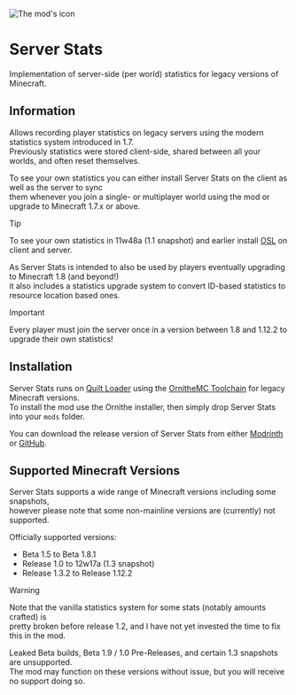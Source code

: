 ![The mod's icon](https://files.lostluma.net/ZyjaRV.png)

# Server Stats

Implementation of server-side (per world) statistics for legacy versions of Minecraft.

## Information

Allows recording player statistics on legacy servers using the modern statistics system introduced in 1.7.  
Previously statistics were stored client-side, shared between all your worlds, and often reset themselves.

To see your own statistics you can either install Server Stats on the client as well as the server to sync  
them whenever you join a single- or multiplayer world using the mod or upgrade to Minecraft 1.7.x or above.

> [!TIP]  
> To see your own statistics in 11w48a (1.1 snapshot) and earlier install [OSL](https://modrinth.com/mod/osl) on client and server.

As Server Stats is intended to also be used by players eventually upgrading to Minecraft 1.8 (and beyond!)  
it also includes a statistics upgrade system to convert ID-based statistics to resource location based ones.  

> [!IMPORTANT]  
> Every player must join the server once in a version between 1.8 and 1.12.2 to upgrade their own statistics!

## Installation

Server Stats runs on [Quilt Loader](https://quiltmc.org/en/) using the [OrnitheMC Toolchain](https://ornithemc.net/) for legacy Minecraft versions.  
To install the mod use the Ornithe installer, then simply drop Server Stats into your `mods` folder.

You can download the release version of Server Stats from either [Modrinth](https://modrinth.com/mod/server-stats) or [GitHub](https://github.com/LostLuma/server-stats/releases).

## Supported Minecraft Versions

Server Stats supports a wide range of Minecraft versions including some snapshots,  
however please note that some non-mainline versions are (currently) not supported.

Officially supported versions:

- Beta 1.5 to Beta 1.8.1
- Release 1.0 to 12w17a (1.3 snapshot)
- Release 1.3.2 to Release 1.12.2

> [!WARNING]  
> Note that the vanilla statistics system for some stats (notably amounts crafted) is  
> pretty broken before release 1.2, and I have not yet invested the time to fix this in the mod.

Leaked Beta builds, Beta 1.9 / 1.0 Pre-Releases, and certain 1.3 snapshots are unsupported.  
The mod may function on these versions without issue, but you will receive no support doing so.
